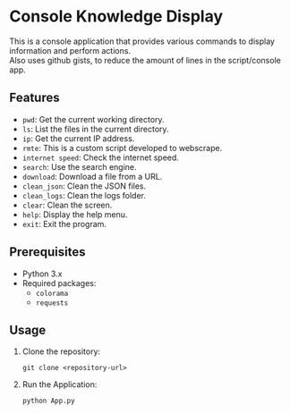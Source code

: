 # Console Knowledge Display

This is a console application that provides various commands to display information and perform actions.  
Also uses github gists, to reduce the amount of lines in the script/console app.

## Features

- `pwd`: Get the current working directory.
- `ls`: List the files in the current directory.
- `ip`: Get the current IP address.
- `rmte`: This is a custom script developed to webscrape.
- `internet speed`: Check the internet speed.
- `search`: Use the search engine.
- `download`: Download a file from a URL.
- `clean_json`: Clean the JSON files.
- `clean_logs`: Clean the logs folder.
- `clear`: Clean the screen.
- `help`: Display the help menu.
- `exit`: Exit the program.

## Prerequisites

- Python 3.x
- Required packages:
  - `colorama`
  - `requests`

## Usage

1. Clone the repository:

   ```shell
   git clone <repository-url>
   ```

2. Run the Application:

   ```shell
   python App.py
   ```

   
